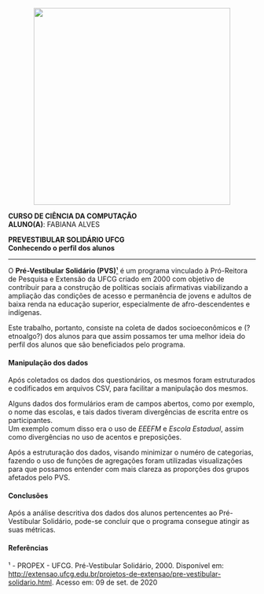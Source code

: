 <p align="center">
<img src="https://upload.wikimedia.org/wikipedia/commons/thumb/5/5d/UfcgBrasao.jpg/1024px-UfcgBrasao.jpg" width="400" align="center">



**CURSO DE CIÊNCIA DA COMPUTAÇÃO**  
**ALUNO(A)**: FABIANA ALVES  

**PREVESTIBULAR SOLIDÁRIO UFCG**  
**Conhecendo o perfil dos alunos**

---



O **Pré-Vestibular Solidário (PVS)**[¹](#1)  é um programa vinculado à Pró-Reitora de Pesquisa e Extensão da UFCG criado em 2000 com objetivo de contribuir para a construção de políticas sociais afirmativas viabilizando a ampliação das condições de acesso e permanência de jovens e adultos de baixa renda na educação superior, especialmente de afro-descendentes e indígenas.

Este trabalho, portanto, consiste na coleta de dados socioeconômicos e (?etnoalgo?) dos alunos para que assim possamos ter uma melhor ideia do perfil dos alunos que são beneficiados pelo programa. 

#### Manipulação dos dados
Após coletados os dados dos questionários, os mesmos foram estruturados e codificados em arquivos CSV, para facilitar a manipulação dos mesmos. 

Alguns dados dos formulários eram de campos abertos, como por exemplo, o nome das escolas, e tais dados tiveram divergências de escrita entre os participantes.  
Um exemplo comum disso era o uso de *EEEFM* e *Escola Estadual*, assim como divergências no uso de acentos e preposições.

Após a estruturação dos dados, visando minimizar o numéro de categorias, fazendo o uso de funções de agregações foram utilizadas visualizações para que possamos entender com mais clareza as proporções dos grupos afetados pelo PVS. 

#### Conclusões

Após a análise descritiva dos dados dos alunos pertencentes ao Pré-Vestibular Solidário, pode-se concluir que o programa consegue atingir as suas métricas. 

#### Referências 

<a id="1"></a>
¹ - PROPEX - UFCG. Pré-Vestibular Solidário, 2000. Disponível em: http://extensao.ufcg.edu.br/projetos-de-extensao/pre-vestibular-solidario.html. Acesso em: 09 de set. de 2020  
<a id="2"></a>
